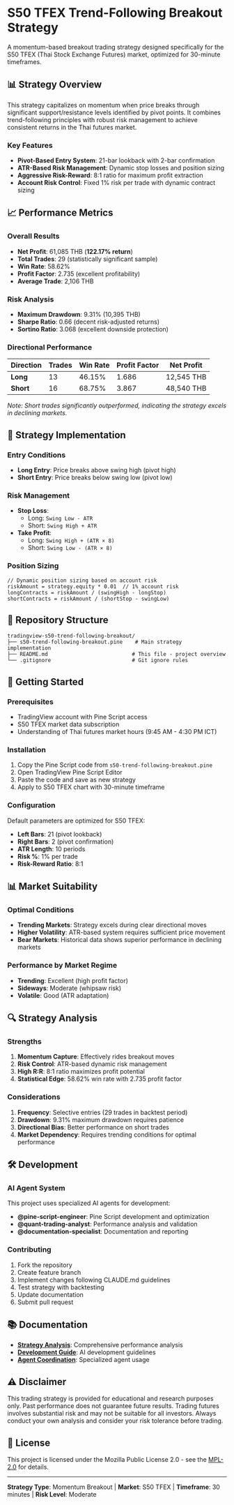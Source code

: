# S50 TFEX Trend-Following Breakout Strategy

A momentum-based breakout trading strategy designed specifically for the S50 TFEX (Thai Stock Exchange Futures) market, optimized for 30-minute timeframes.

## 📊 Strategy Overview

This strategy capitalizes on momentum when price breaks through significant support/resistance levels identified by pivot points. It combines trend-following principles with robust risk management to achieve consistent returns in the Thai futures market.

### Key Features
- **Pivot-Based Entry System**: 21-bar lookback with 2-bar confirmation
- **ATR-Based Risk Management**: Dynamic stop losses and position sizing
- **Aggressive Risk-Reward**: 8:1 ratio for maximum profit extraction
- **Account Risk Control**: Fixed 1% risk per trade with dynamic contract sizing

## 📈 Performance Metrics

### Overall Results
- **Net Profit**: 61,085 THB (**122.17% return**)
- **Total Trades**: 29 (statistically significant sample)
- **Win Rate**: 58.62%
- **Profit Factor**: 2.735 (excellent profitability)
- **Average Trade**: 2,106 THB

### Risk Analysis
- **Maximum Drawdown**: 9.31% (10,395 THB)
- **Sharpe Ratio**: 0.66 (decent risk-adjusted returns)
- **Sortino Ratio**: 3.068 (excellent downside protection)

### Directional Performance
| Direction | Trades | Win Rate | Profit Factor | Net Profit |
|-----------|--------|----------|---------------|------------|
| **Long**  | 13     | 46.15%   | 1.686         | 12,545 THB |
| **Short** | 16     | 68.75%   | 3.867         | 48,540 THB |

*Note: Short trades significantly outperformed, indicating the strategy excels in declining markets.*

## 🔧 Strategy Implementation

### Entry Conditions
- **Long Entry**: Price breaks above swing high (pivot high)
- **Short Entry**: Price breaks below swing low (pivot low)

### Risk Management
- **Stop Loss**: 
  - Long: `Swing Low - ATR`
  - Short: `Swing High + ATR`
- **Take Profit**:
  - Long: `Swing High + (ATR × 8)`
  - Short: `Swing Low - (ATR × 8)`

### Position Sizing
```pinescript
// Dynamic position sizing based on account risk
riskAmount = strategy.equity * 0.01  // 1% account risk
longContracts = riskAmount / (swingHigh - longStop)
shortContracts = riskAmount / (shortStop - swingLow)
```

## 📁 Repository Structure

```
tradingview-s50-trend-following-breakout/
├── s50-trend-following-breakout.pine    # Main strategy implementation
├── README.md                           # This file - project overview
└── .gitignore                          # Git ignore rules
```

## 🚀 Getting Started

### Prerequisites
- TradingView account with Pine Script access
- S50 TFEX market data subscription
- Understanding of Thai futures market hours (9:45 AM - 4:30 PM ICT)

### Installation
1. Copy the Pine Script code from `s50-trend-following-breakout.pine`
2. Open TradingView Pine Script Editor
3. Paste the code and save as new strategy
4. Apply to S50 TFEX chart with 30-minute timeframe

### Configuration
Default parameters are optimized for S50 TFEX:
- **Left Bars**: 21 (pivot lookback)
- **Right Bars**: 2 (pivot confirmation)
- **ATR Length**: 10 periods
- **Risk %**: 1% per trade
- **Risk-Reward Ratio**: 8:1

## 📊 Market Suitability

### Optimal Conditions
- **Trending Markets**: Strategy excels during clear directional moves
- **Higher Volatility**: ATR-based system requires sufficient price movement
- **Bear Markets**: Historical data shows superior performance in declining markets

### Performance by Market Regime
- **Trending**: Excellent (high profit factor)
- **Sideways**: Moderate (whipsaw risk)
- **Volatile**: Good (ATR adaptation)

## 🔍 Strategy Analysis

### Strengths
1. **Momentum Capture**: Effectively rides breakout moves
2. **Risk Control**: ATR-based dynamic risk management
3. **High R:R**: 8:1 ratio maximizes profit potential
4. **Statistical Edge**: 58.62% win rate with 2.735 profit factor

### Considerations
1. **Frequency**: Selective entries (29 trades in backtest period)
2. **Drawdown**: 9.31% maximum drawdown requires patience
3. **Directional Bias**: Better performance on short trades
4. **Market Dependency**: Requires trending conditions for optimal performance

## 🛠️ Development

### AI Agent System
This project uses specialized AI agents for development:
- **@pine-script-engineer**: Pine Script development and optimization
- **@quant-trading-analyst**: Performance analysis and validation
- **@documentation-specialist**: Documentation and reporting

### Contributing
1. Fork the repository
2. Create feature branch
3. Implement changes following CLAUDE.md guidelines
4. Test strategy with backtesting
5. Update documentation
6. Submit pull request

## 📚 Documentation

- **[Strategy Analysis](note.md)**: Comprehensive performance analysis
- **[Development Guide](CLAUDE.md)**: AI development guidelines
- **[Agent Coordination](.claude/agents/README.md)**: Specialized agent usage

## ⚠️ Disclaimer

This trading strategy is provided for educational and research purposes only. Past performance does not guarantee future results. Trading futures involves substantial risk and may not be suitable for all investors. Always conduct your own analysis and consider your risk tolerance before trading.

## 📄 License

This project is licensed under the Mozilla Public License 2.0 - see the [MPL-2.0](https://mozilla.org/MPL/2.0/) for details.

---

**Strategy Type**: Momentum Breakout | **Market**: S50 TFEX | **Timeframe**: 30 minutes | **Risk Level**: Moderate
